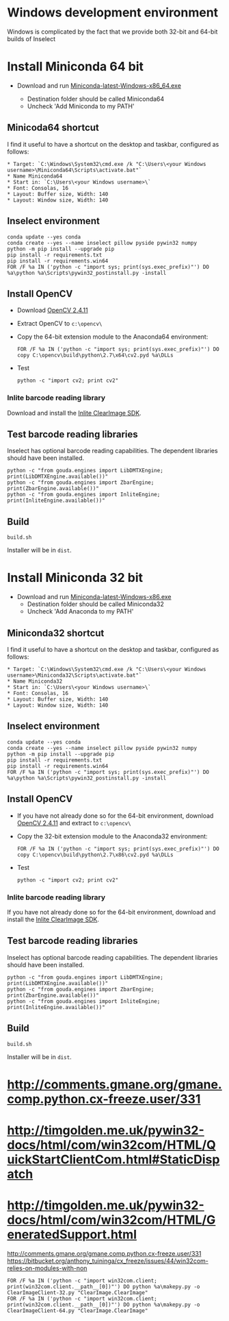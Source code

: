 # Windows development environment

Windows is complicated by the fact that we provide both 32-bit and 64-bit builds
of Inselect

# Install Miniconda 64 bit
* Download and run [Miniconda-latest-Windows-x86_64.exe](https://repo.continuum.io/miniconda/)

    * Destination folder should be called Miniconda64
    * Uncheck 'Add Miniconda to my PATH'

## Minicoda64 shortcut

I find it useful to have a shortcut on the desktop and taskbar, configured as
follows:

    * Target: `C:\Windows\System32\cmd.exe /k "C:\Users\<your Windows username>\Miniconda64\Scripts\activate.bat"`
    * Name Miniconda64
    * Start in: `C:\Users\<your Windows username>\`
    * Font: Consolas, 16
    * Layout: Buffer size, Width: 140
    * Layout: Window size, Width: 140

## Inselect environment

```
conda update --yes conda
conda create --yes --name inselect pillow pyside pywin32 numpy
python -m pip install --upgrade pip
pip install -r requirements.txt
pip install -r requirements.win64
FOR /F %a IN ('python -c "import sys; print(sys.exec_prefix)"') DO %a\python %a\Scripts\pywin32_postinstall.py -install
```

## Install OpenCV
* Download [OpenCV 2.4.11](http://opencv.org/)
* Extract OpenCV to `c:\opencv\`
* Copy the 64-bit extension module to the Anaconda64 environment:

    ```
    FOR /F %a IN ('python -c "import sys; print(sys.exec_prefix)"') DO copy C:\opencv\build\python\2.7\x64\cv2.pyd %a\DLLs
    ```

* Test

    ```
    python -c "import cv2; print cv2"
    ```

### Inlite barcode reading library
Download and install the [Inlite ClearImage SDK](http://www.inliteresearch.com/).

## Test barcode reading libraries

Inselect has optional barcode reading capabilities. The dependent libraries
should have been installed.

```
python -c "from gouda.engines import LibDMTXEngine; print(LibDMTXEngine.available())"
python -c "from gouda.engines import ZbarEngine; print(ZbarEngine.available())"
python -c "from gouda.engines import InliteEngine; print(InliteEngine.available())"
```

## Build

```
build.sh
```

Installer will be in `dist`.

# Install Miniconda 32 bit
* Download and run [Miniconda-latest-Windows-x86.exe](https://repo.continuum.io/miniconda/)
    * Destination folder should be called Miniconda32
    * Uncheck 'Add Anaconda to my PATH'

## Miniconda32 shortcut

I find it useful to have a shortcut on the desktop and taskbar, configured as
follows:

    * Target: `C:\Windows\System32\cmd.exe /k "C:\Users\<your Windows username>\Miniconda32\Scripts\activate.bat"`
    * Name Miniconda32
    * Start in: `C:\Users\<your Windows username>\`
    * Font: Consolas, 16
    * Layout: Buffer size, Width: 140
    * Layout: Window size, Width: 140

## Inselect environment

```
conda update --yes conda
conda create --yes --name inselect pillow pyside pywin32 numpy
python -m pip install --upgrade pip
pip install -r requirements.txt
pip install -r requirements.win64
FOR /F %a IN ('python -c "import sys; print(sys.exec_prefix)"') DO %a\python %a\Scripts\pywin32_postinstall.py -install
```

## Install OpenCV
* If you have not already done so for the 64-bit environment, download 
  [OpenCV 2.4.11](http://opencv.org/) and extract to `c:\opencv\`
* Copy the 32-bit extension module to the Anaconda32 environment:

    ```
    FOR /F %a IN ('python -c "import sys; print(sys.exec_prefix)"') DO copy C:\opencv\build\python\2.7\x86\cv2.pyd %a\DLLs
    ```

* Test

    ```
    python -c "import cv2; print cv2"
    ```

### Inlite barcode reading library
If you have not already done so for the 64-bit environment, download and install
the [Inlite ClearImage SDK](http://www.inliteresearch.com/).

## Test barcode reading libraries

Inselect has optional barcode reading capabilities. The dependent libraries
should have been installed.

```
python -c "from gouda.engines import LibDMTXEngine; print(LibDMTXEngine.available())"
python -c "from gouda.engines import ZbarEngine; print(ZbarEngine.available())"
python -c "from gouda.engines import InliteEngine; print(InliteEngine.available())"
```

## Build

```
build.sh
```

Installer will be in `dist`.


# http://comments.gmane.org/gmane.comp.python.cx-freeze.user/331
# http://timgolden.me.uk/pywin32-docs/html/com/win32com/HTML/QuickStartClientCom.html#StaticDispatch
# http://timgolden.me.uk/pywin32-docs/html/com/win32com/HTML/GeneratedSupport.html
http://comments.gmane.org/gmane.comp.python.cx-freeze.user/331
https://bitbucket.org/anthony_tuininga/cx_freeze/issues/44/win32com-relies-on-modules-with-non
```
FOR /F %a IN ('python -c "import win32com.client; print(win32com.client.__path__[0])"') DO python %a\makepy.py -o ClearImageClient-32.py "ClearImage.ClearImage"
FOR /F %a IN ('python -c "import win32com.client; print(win32com.client.__path__[0])"') DO python %a\makepy.py -o ClearImageClient-64.py "ClearImage.ClearImage"
```
